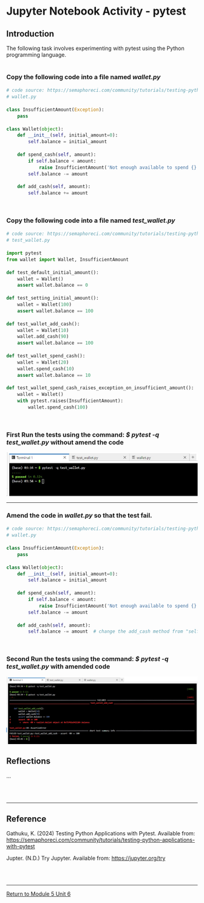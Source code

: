 # Jupyter Notebook Activity - pytest

## Introduction
The following task involves experimenting with pytest using the Python programming language. <br> 
<br>

### Copy the following code into a file named _wallet.py_
```python
# code source: https://semaphoreci.com/community/tutorials/testing-python-applications-with-pytest
# wallet.py

class InsufficientAmount(Exception):
    pass

class Wallet(object):
    def __init__(self, initial_amount=0):
        self.balance = initial_amount

    def spend_cash(self, amount):
        if self.balance < amount:
            raise InsufficientAmount('Not enough available to spend {}'.format(amount))
        self.balance -= amount

    def add_cash(self, amount):
        self.balance += amount
```

<br>

### Copy the following code into a file named _test_wallet.py_
```python
# code source: https://semaphoreci.com/community/tutorials/testing-python-applications-with-pytest
# test_wallet.py

import pytest
from wallet import Wallet, InsufficientAmount

def test_default_initial_amount():
    wallet = Wallet()
    assert wallet.balance == 0

def test_setting_initial_amount():
    wallet = Wallet(100)
    assert wallet.balance == 100

def test_wallet_add_cash():
    wallet = Wallet(10)
    wallet.add_cash(90)
    assert wallet.balance == 100

def test_wallet_spend_cash():
    wallet = Wallet(20)
    wallet.spend_cash(10)
    assert wallet.balance == 10

def test_wallet_spend_cash_raises_exception_on_insufficient_amount():
    wallet = Wallet()
    with pytest.raises(InsufficientAmount):
        wallet.spend_cash(100)
```

<br>

### First Run the tests using the command: _$ pytest -q test_wallet.py_ without amend the code<br>
<img src="SEPM_Unit06_Output1.jpg" alt="output" width="700"/>

<br>

---

### Amend the code in _wallet.py_ so that the test fail.
```python
# code source: https://semaphoreci.com/community/tutorials/testing-python-applications-with-pytest
# wallet.py

class InsufficientAmount(Exception):
    pass

class Wallet(object):
    def __init__(self, initial_amount=0):
        self.balance = initial_amount

    def spend_cash(self, amount):
        if self.balance < amount:
            raise InsufficientAmount('Not enough available to spend {}'.format(amount))
        self.balance -= amount

    def add_cash(self, amount):
        self.balance -= amount  # change the add_cash method from "self.balance += amount" to cause a test to fail
```

<br>

### Second Run the tests using the command: _$ pytest -q test_wallet.py_ with amended code<br>
<img src="SEPM_Unit06_Output2.jpg" alt="output" width="900"/>

<br>

## Reflections
...

<br><br>

---

## Reference
Gathuku, K. (2024) Testing Python Applications with Pytest. Available from: https://semaphoreci.com/community/tutorials/testing-python-applications-with-pytest

Jupter. (N.D.) Try Jupyter. Available from: https://jupyter.org/try

<br><br>

---

[Return to Module 5 Unit 6](SEPM_Unit06.md)
